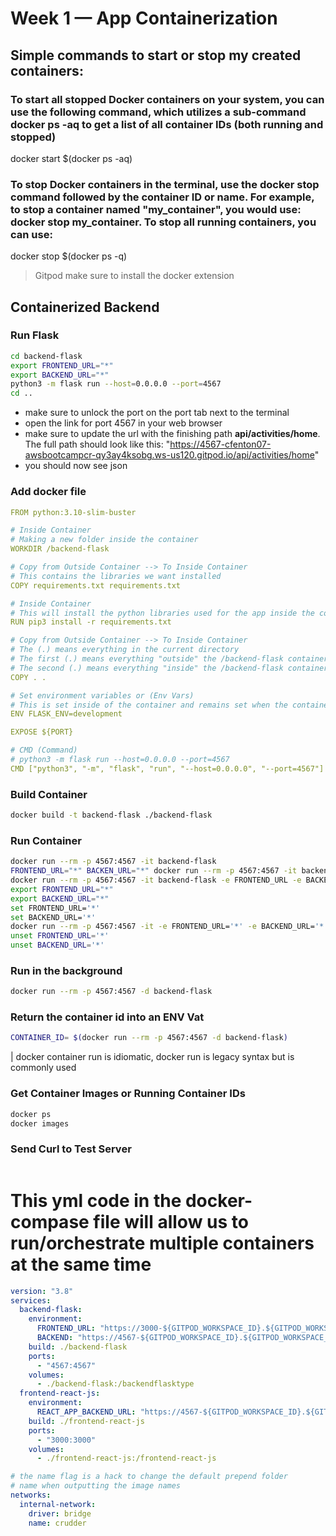 # Week 1 — App Containerization

## Simple commands to start or stop my created containers:
### To start all stopped Docker containers on your system, you can use the following command, which utilizes a sub-command docker ps -aq to get a list of all container IDs (both running and stopped)
docker start $(docker ps -aq)
### To stop Docker containers in the terminal, use the docker stop command followed by the container ID or name. For example, to stop a container named "my_container", you would use: docker stop my_container. To stop all running containers, you can use: 
docker stop $(docker ps -q)

> Gitpod make sure to install the docker extension
## Containerized Backend
### Run Flask

```sh
cd backend-flask
export FRONTEND_URL="*"
export BACKEND_URL="*"
python3 -m flask run --host=0.0.0.0 --port=4567
cd ..
```
- make sure to unlock the port on the port tab next to the terminal
- open the link for port 4567 in your web browser
-  make sure to update the url with the finishing path **api/activities/home**. The full path should look like this: "https://4567-cfenton07-awsbootcampcr-qy3ay4ksobg.ws-us120.gitpod.io/api/activities/home"
-  you should now see json


### Add docker file
```yaml
FROM python:3.10-slim-buster

# Inside Container
# Making a new folder inside the container
WORKDIR /backend-flask

# Copy from Outside Container --> To Inside Container
# This contains the libraries we want installed
COPY requirements.txt requirements.txt

# Inside Container
# This will install the python libraries used for the app inside the container
RUN pip3 install -r requirements.txt

# Copy from Outside Container --> To Inside Container
# The (.) means everything in the current directory
# The first (.) means everything "outside" the /backend-flask container
# The second (.) means everything "inside" the /backend-flask container
COPY . . 

# Set environment variables or (Env Vars)
# This is set inside of the container and remains set when the container is running
ENV FLASK_ENV=development

EXPOSE ${PORT}

# CMD (Command) 
# python3 -m flask run --host=0.0.0.0 --port=4567
CMD ["python3", "-m", "flask", "run", "--host=0.0.0.0", "--port=4567"]
```
### Build Container
```sh
docker build -t backend-flask ./backend-flask
```
### Run Container
```sh
docker run --rm -p 4567:4567 -it backend-flask
FRONTEND_URL="*" BACKEN_URL="*" docker run --rm -p 4567:4567 -it backend-flask
docker run --rm -p 4567:4567 -it backend-flask -e FRONTEND_URL -e BACKEN_URL
export FRONTEND_URL="*"
export BACKEND_URL="*"
set FRONTEND_URL='*'
set BACKEND_URL='*'
docker run --rm -p 4567:4567 -it -e FRONTEND_URL='*' -e BACKEND_URL='*' backend-flask
unset FRONTEND_URL='*'
unset BACKEND_URL='*'
```
### Run in the background
```sh
docker run --rm -p 4567:4567 -d backend-flask
```
### Return the container id into an ENV Vat
```sh
CONTAINER_ID= $(docker run --rm -p 4567:4567 -d backend-flask)
```
| docker container run is idiomatic, docker run is legacy syntax but is commonly used

### Get Container Images or Running Container IDs
```sh
docker ps
docker images
```
### Send Curl to Test Server
```sh

```
# This yml code in the docker-compase file will allow us to run/orchestrate multiple containers at the same time
```yml
version: "3.8"
services:
  backend-flask:
    environment:
      FRONTEND_URL: "https://3000-${GITPOD_WORKSPACE_ID}.${GITPOD_WORKSPACE_CLUSTER_HOST}"
      BACKEND: "https://4567-${GITPOD_WORKSPACE_ID}.${GITPOD_WORKSPACE_CLUSTER_HOST}"
    build: ./backend-flask
    ports:
      - "4567:4567"
    volumes:
      - ./backend-flask:/backendflasktype
  frontend-react-js:
    environment:
      REACT_APP_BACKEND_URL: "https://4567-${GITPOD_WORKSPACE_ID}.${GITPOD_WORKSPACE_CLUSTER_HOST}"
    build: ./frontend-react-js
    ports:
      - "3000:3000"
    volumes:
      - ./frontend-react-js:/frontend-react-js

# the name flag is a hack to change the default prepend folder
# name when outputting the image names
networks:
  internal-network:
    driver: bridge
    name: crudder
```




